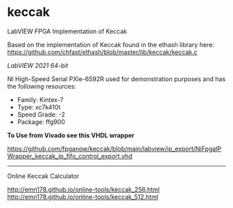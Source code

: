 # keccak
LabVIEW FPGA Implementation of Keccak

Based on the implementation of Keccak found in the ethash library here:
https://github.com/chfast/ethash/blob/master/lib/keccak/keccak.c


*LabVIEW 2021 64-bit*

NI High-Speed Serial PXIe-6592R used for demonstration purposes and has the following resources:
- Family: Kintex-7
- Type: xc7k410t
- Speed Grade: -2
- Package: ffg900


**To Use from Vivado see this VHDL wrapper**

https://github.com/fpganow/keccak/blob/main/labview/ip_export/NiFpgaIPWrapper_keccak_ip_fifo_control_export.vhd

---
Online Keccak Calculator

http://emn178.github.io/online-tools/keccak_256.html
http://emn178.github.io/online-tools/keccak_512.html
